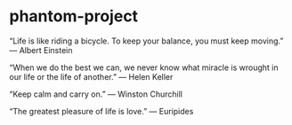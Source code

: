 # phantom-project
“Life is like riding a bicycle. To keep your balance, you must keep moving.” — Albert Einstein

“When we do the best we can, we never know what miracle is wrought in our life or the life of another.” — Helen Keller

“Keep calm and carry on.” — Winston Churchill

“The greatest pleasure of life is love.” — Euripides